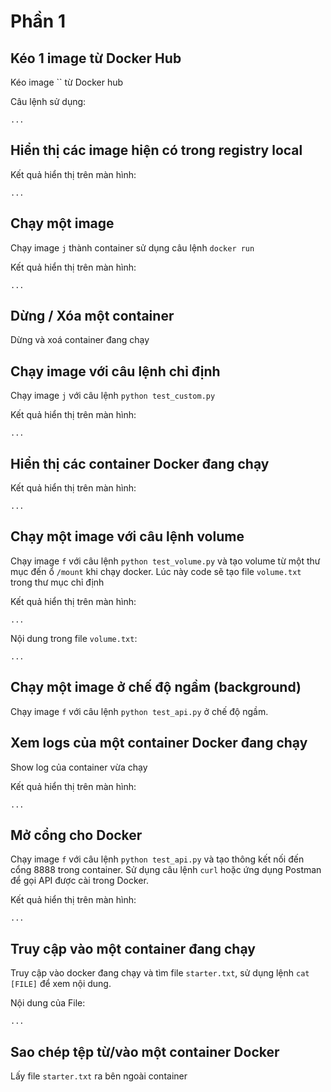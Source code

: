 # Phần 1

## Kéo 1 image từ Docker Hub
Kéo image `` từ Docker hub

Câu lệnh sử dụng:
```
...
```

## Hiển thị các image hiện có trong registry local
Kết quả hiển thị trên màn hình:
```
...
```

## Chạy một image
Chạy image `j` thành container sử dụng câu lệnh `docker run`

Kết quả hiển thị trên màn hình:
```
...
```

## Dừng / Xóa một container
Dừng và xoá container đang chạy

## Chạy image với câu lệnh chỉ định
Chạy image `j` với câu lệnh `python test_custom.py`

Kết quả hiển thị trên màn hình:
```
...
```

## Hiển thị các container Docker đang chạy
Kết quả hiển thị trên màn hình:
```
...
```

## Chạy một image với câu lệnh volume
Chạy image `f` với câu lệnh `python test_volume.py` và tạo volume từ một thư mục đến ổ `/mount` khi chạy docker. Lúc này code sẽ tạo file `volume.txt` trong thư mục chỉ định

Kết quả hiển thị trên màn hình:
```
...
```
Nội dung trong file `volume.txt`:
```
...
```


## Chạy một image ở chế độ ngầm (background)
Chạy image `f` với câu lệnh `python test_api.py` ở chế độ ngầm.

## Xem logs của một container Docker đang chạy
Show log của container vừa chạy

Kết quả hiển thị trên màn hình:
```
...
```

## Mở cổng cho Docker
Chạy image `f` với câu lệnh `python test_api.py` và tạo thông kết nối đến cổng 8888 trong container. Sử dụng câu lệnh `curl` hoặc ứng dụng Postman để gọi API được cài trong Docker.


Kết quả hiển thị trên màn hình:
```
...
```


## Truy cập vào một container đang chạy
Truy cập vào docker đang chạy và tìm file `starter.txt`, sử dụng lệnh `cat [FILE]` để xem nội dung.

Nội dung của File: 
```
...
```

## Sao chép tệp từ/vào một container Docker
Lấy file `starter.txt` ra bên ngoài container